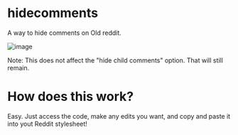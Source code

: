 # hidecomments
A way to hide comments on Old reddit. 

![image](https://user-images.githubusercontent.com/82694459/116811269-14dd6680-ab66-11eb-99ff-3fb44807d0c9.png)

Note: This does not affect the "hide child comments" option. That will still remain.

# How does this work?

Easy. Just access the code, make any edits you want, and copy and paste it into yout Reddit stylesheet! 
